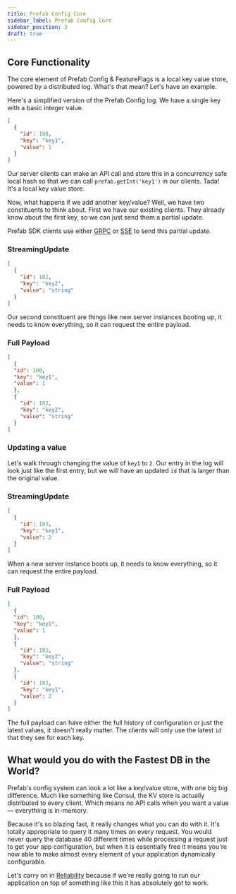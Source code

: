 ```yaml
---
title: Prefab Config Core
sidebar_label: Prefab Config Core
sidebar_position: 3
draft: true
---
```


## Core Functionality

The core element of Prefab Config & FeatureFlags is a local key value store, powered by a distributed log.
What's that mean? Let's have an example.

Here's a simplified version of the Prefab Config log. We have a single key with a basic integer value.
```json
[
  {
    "id": 100,
    "key": "key1",
    "value": 1
  }
]
```

Our server clients can make an API call and store this in a concurrency safe local hash so that we can call `prefab.getInt('key1')` in our clients.
Tada! It's a local key value store.

Now, what happens if we add another key/value? Well, we have two constituents to think about. First we have our existing clients.
They already know about the first key, so we can just send them a partial update.

Prefab SDK clients use either [GRPC](https://grpc.io/) or [SSE](https://developer.mozilla.org/en-US/docs/Web/API/Server-sent_events/Using_server-sent_events)
to send this partial update.

### StreamingUpdate
```json
[
  {
    "id": 102,
    "key": "key2",
    "value": "string"
  }
]
```

Our second constituent are things like new server instances booting up, it needs to know everything, so it can request the entire payload.

### Full Payload
```json
[
  {
  "id": 100,
  "key": "key1",
  "value": 1
  },
  {
    "id": 102,
    "key": "key2",
    "value": "string"
  }
]
```

### Updating a value

Let's walk through changing the value of `key1` to `2`. Our entry in the log will look just like the first entry, but we will have an updated `id` that
is larger than the original value.

### StreamingUpdate
```json
[
  {
    "id": 103,
    "key": "key1",
    "value": 2
  }
]
```

When a new server instance boots up, it needs to know everything, so it can request the entire payload.

### Full Payload
```json
[
  {
  "id": 100,
  "key": "key1",
  "value": 1
  },
  {
    "id": 102,
    "key": "key2",
    "value": "string"
  },
  {
    "id": 103,
    "key": "key1",
    "value": 2
  }
]
```
The full payload can have either the full history of configuration or just the latest values, it doesn't really matter. The clients will only use the
latest `id` that they see for each key.

## What would you do with the Fastest DB in the World?

Prefab's config system can look a lot like a key/value store, with one big big difference.
Much like something like Consul, the KV store is actually distributed to every client. Which means no API calls when you want a value — everything is in-memory.

Because it's so blazing fast, it really changes what you can do with it. It's totally appropriate to query it many times on every request.
You would never query the database 40 different times while processing a request just to get your app configuration, but when it is essentially
free it means you're now able to make almost every element of your application dynamically configurable.

Let's carry on in [Reliability](resiliency) because if we're really going to run our application on top of something like this
it has absolutely got to work.
